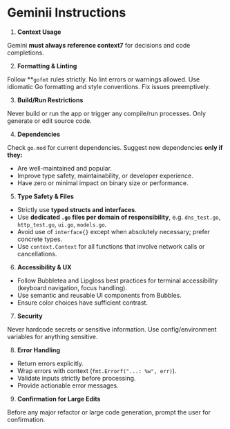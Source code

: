 # Geminii Instructions

1. **Context Usage**

Gemini **must always reference context7** for decisions and code completions.

2. **Formatting & Linting**

Follow **`gofmt` rules strictly. No lint errors or warnings allowed. Use idiomatic Go formatting and style conventions. Fix issues preemptively.

3. **Build/Run Restrictions**

Never build or run the app or trigger any compile/run processes. Only generate or edit source code.

4. **Dependencies**

Check `go.mod` for current dependencies. Suggest new dependencies **only if they:**

* Are well-maintained and popular.
* Improve type safety, maintainability, or developer experience.
* Have zero or minimal impact on binary size or performance.

5. **Type Safety & Files**

* Strictly use **typed structs and interfaces**.
* Use **dedicated `.go` files per domain of responsibility**, e.g. `dns_test.go`, `http_test.go`, `ui.go`, `models.go`.
* Avoid use of `interface{}` except when absolutely necessary; prefer concrete types.
* Use `context.Context` for all functions that involve network calls or cancellations.

6. **Accessibility & UX**

* Follow Bubbletea and Lipgloss best practices for terminal accessibility (keyboard navigation, focus handling).
* Use semantic and reusable UI components from Bubbles.
* Ensure color choices have sufficient contrast.

7. **Security**

Never hardcode secrets or sensitive information. Use config/environment variables for anything sensitive.

8. **Error Handling**

* Return errors explicitly.
* Wrap errors with context (`fmt.Errorf("...: %w", err)`).
* Validate inputs strictly before processing.
* Provide actionable error messages.

9. **Confirmation for Large Edits**

Before any major refactor or large code generation, prompt the user for confirmation.

